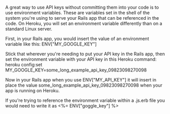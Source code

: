 A great way to use API keys without committing them into your code is to use environment variables. These are variables set in the shell of the system you're using to serve your Rails app that can be referenced in the code. On Heroku, you will set an environment variable differently than on a standard Linux server.

First, in your Rails app, you would insert the value of an environment variable like this: ENV["MY_GOOGLE_KEY"]

Stick that wherever you're needing to put your API key in the Rails app, then set the environment variable with your API key in this Heroku command: heroku config:set MY_GOOGLE_KEY=some_long_example_api_key_09823098270098

Now in your Rails app when you use ENV["MY_API_KEY"] it will insert in place the value some_long_example_api_key_09823098270098 when your app is running on Heroku.

If you're trying to reference the environment variable within a .js.erb file you would need to write it as <%= ENV["goggle_key"] %>
